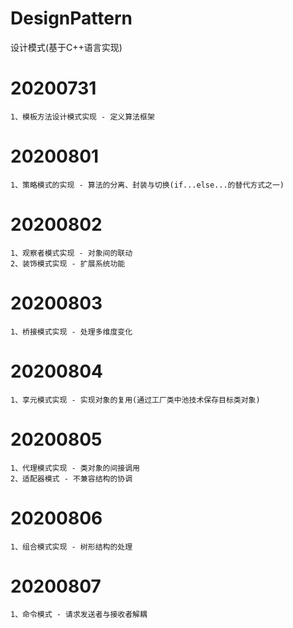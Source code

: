 # DesignPattern
设计模式(基于C++语言实现)

# 20200731
	1、模板方法设计模式实现 - 定义算法框架

# 20200801
	1、策略模式的实现 - 算法的分离、封装与切换(if...else...的替代方式之一)
	
# 20200802
	1、观察者模式实现 - 对象间的联动
	2、装饰模式实现 - 扩展系统功能
	
# 20200803
	1、桥接模式实现 - 处理多维度变化
	
# 20200804
	1、享元模式实现 - 实现对象的复用(通过工厂类中池技术保存目标类对象)
	
# 20200805
	1、代理模式实现 - 类对象的间接调用
	2、适配器模式 - 不兼容结构的协调 
	
# 20200806
	1、组合模式实现 - 树形结构的处理
	
# 20200807
	1、命令模式 - 请求发送者与接收者解耦